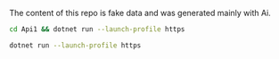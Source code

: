 The content of this repo is fake data and was generated mainly with Ai.

```bash
cd Api1 && dotnet run --launch-profile https
```

```bash
dotnet run --launch-profile https
```



